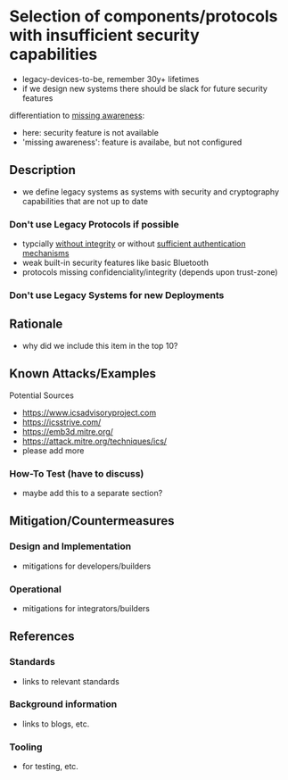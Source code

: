 # Selection of components/protocols with insufficient security capabilities

- legacy-devices-to-be, remember 30y+ lifetimes
- if we design new systems there should be slack for future security features


differentiation to [missing awareness](./missing-awareness.md):

- here: security feature is not available
- 'missing awareness': feature is availabe, but not configured

## Description

- we define legacy systems as systems with security and cryptography capabilities that are not up to date

### Don't use Legacy Protocols if possible

- typcially [without integrity](./availability.md) or without [sufficient authentication mechanisms](./insufficient-access-control.md)
- weak built-in security features like basic Bluetooth
- protocols missing confidenciality/integrity (depends upon trust-zone)

### Don't use Legacy Systems for new Deployments

## Rationale

- why did we include this item in the top 10?

## Known Attacks/Examples

Potential Sources

- <https://www.icsadvisoryproject.com>
- <https://icsstrive.com/>
- <https://emb3d.mitre.org/>
- <https://attack.mitre.org/techniques/ics/>
- please add more

### How-To Test (have to discuss)

- maybe add this to a separate section?

## Mitigation/Countermeasures

### Design and Implementation

- mitigations for developers/builders

### Operational

- mitigations for integrators/builders

## References

### Standards

- links to relevant standards

### Background information

- links to blogs, etc.

### Tooling

- for testing, etc.
